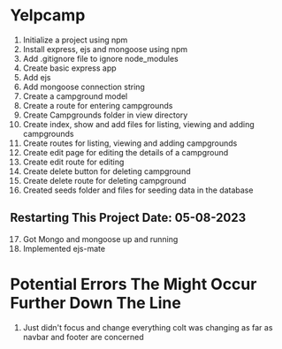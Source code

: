 # Yelpcamp

1. Initialize a project using npm
2. Install express, ejs and mongoose using npm
3. Add .gitignore file to ignore node_modules
4. Create basic express app
5. Add ejs
6. Add mongoose connection string 
7. Create a campground model
8. Create a route for entering campgrounds
9. Create Campgrounds folder in view directory 
10. Create index, show and add files for listing, viewing and adding campgrounds
11. Create routes for listing, viewing and adding campgrounds
12. Create edit page for editing the details of a campground
13. Create edit route for editing
14. Create delete button for deleting campground
15. Create delete route for deleting campground
16. Created seeds folder and files for seeding data in the database

## Restarting This Project                  Date: 05-08-2023

17. Got Mongo and mongoose up and running
18. Implemented ejs-mate

# Potential Errors The Might Occur Further Down The Line

1. Just didn't focus and change everything colt was changing as far as navbar and footer are concerned